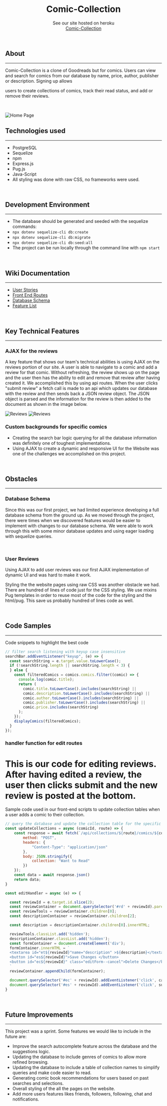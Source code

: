 <h1 align="center">Comic-Collection</h1>

<p align="center">See our site hosted on heroku
<br><a href="https://comic-collections.herokuapp.com/">Comic-Collection</a></br></p>
&nbsp

## About

---

Comic-Collection is a clone of Goodreads but for comics. Users can view and search
for comics from our database by name, price, author, publisher or description. Signing up allows

users to create collections of comics, track their read status, and add or remove their reviews.



<p>&nbsp;</p>

![Home Page](./readme-assets/home-page.png)

## Technologies used

---

- PostgreSQL
- Sequelize
- npm
- Express.js
- Pug.js
- Java-Script
- All styling was done with raw CSS, no frameworks were used.
<p>&nbsp;</p>

## Development Environment

---

- The database should be generated and seeded with the sequelize commands:
- `npx dotenv sequelize-cli db:create`
- `npx dotenv sequelize-cli db:migrate`
- `npx dotenv sequelize-cli db:seed:all`
- The project can be run locally through the command line with `npm start`
<p>&nbsp;</p>

## Wiki Documentation

---

- [User Stories](https://github.com/sam-hearst/Comic-collection/wiki/User-Stories)
- [Front End Routes](https://github.com/sam-hearst/Comic-collection/wiki/Frontend-Routes)
- [Database Schema](https://drawsql.app/3headmonkeynyc/diagrams/comic-shelf-db-final-v1-0#)
- [Feature List](https://github.com/sam-hearst/Comic-collection/wiki/Feature-List)
<p>&nbsp;</p>

## Key Technical Features

---


### AJAX for the reviews
A key feature that shows our team's technical abilities is using AJAX on the reviews portion of our site.  A user
is able to navigate to a comic and add a review for that comic.  Without refreshing, the review shows up on the page and the user then has the ability to edit and remove that review after having created it.  We accomplished this by using api routes. When the user clicks "submit review" a fetch call is made to an api which updates our database with the review and then sends back a JSON review object.  The JSON object is parsed and the information for the review is then added to the document as shown in the image below.


![Reviews](./readme-assets/reviews.png)
![Reviews](./readme-assets/reviews-clip.gif)




### Custom backgrounds for specific comics



- Creating the search bar logic querying for all the database information was definitely one of toughest implementations.
- Using AJAX to create a dynamic and responsive UI for the Website was one of the challenges we accomplished on this project.
<p>&nbsp;</p>

## Obstacles

---


### Database Schema
Since this was our first project, we had limited experience developing a full
database schema from the ground up. As we moved through the project, there were
times when we discovered features would be easier to implement with changes to
our database schema. We were able to work through this with some minor database
updates and using eager loading with sequelize queries.

<p>&nbsp;</p>

### User Reviews

Using AJAX to add user reviews was our first AJAX implementation of dynamic UI and was hard to make it work.

Styling the the website pages using raw CSS was another obstacle we had. There are hundred of lines of code just for the CSS styling. We use mixins Pug templates in order to reuse most of the code for the styling and the html/pug. This save us probably hundred of lines code as well.

<p>&nbsp;</p>

## Code Samples

---

Code snippets to highlight the best code

```javascript
// filter search listening with keyup case insensitive
searchBar.addEventListener("keyup", (e) => {
  const searchString = e.target.value.toLowerCase();
  if (!searchString.length || searchString.length < 3) {
  } else {
    const filteredComics = comics.comics.filter((comic) => {
      console.log(comic.title);
      return (
        comic.title.toLowerCase().includes(searchString) ||
        comic.description.toLowerCase().includes(searchString) ||
        comic.author.toLowerCase().includes(searchString) ||
        comic.publisher.toLowerCase().includes(searchString) ||
        comic.price.includes(searchString)
      );
    });
    displayComics(filteredComics);
  }
});
```


### handler function for edit routes
This is our code for editing reviews.  After having edited a review, the user then clicks submit and the new review is posted at the bottom.
=======

Sample code used in our front-end scripts to update collection tables when a 
user adds a comic to their collection.
```javascript
// query the database and update the collection table for the specific comic and user
const updateCollections = async (comicId, route) => {
    const response = await fetch(`/api/collections/${route}/comics/${comicId}`, {
        method: "POST",
        headers: {
            "Content-Type": "application/json"
        },
        body: JSON.stringify({
            collection: "Want to Read"
        })
    });
    const data = await response.json()
    return data;
}
```

```javascript
const editHandler = async (e) => {

  const reviewId = e.target.id.slice(2);
  const reviewContainer = document.querySelector('#rd' + reviewId).parentNode.parentNode;
  const reviewTools = reviewContainer.children[0];
  const descriptionContainer = reviewContainer.children[2];

  const description = descriptionContainer.children[0].innerHTML;

  reviewTools.classList.add('hidden');
  descriptionContainer.classList.add('hidden');
  const formContainer = document.createElement('div');
  formContainer.innerHTML = `
  <textarea id="et${reviewId}"name="description" >${description}</textarea>
  <button id="es${reviewId}">Save Changes </button>
  <button id="ec${reviewId}" class="editForm--cancel">Delete Changes</button>
  `
  reviewContainer.appendChild(formContainer);

  document.querySelector('#ec' + reviewId).addEventListener('click', cancelEditHandler)
  document.querySelector('#es' + reviewId).addEventListener('click', submitEditHandler)
}
```



<p>&nbsp;</p>

## Future Improvements

---

This project was a sprint. Some features we would like to include in the future
are:

- Improve the search autocomplete feature across the database and the suggestions logic.
- Updating the database to include genres of comics to allow more refined
  browsing.
- Updating the database to include a table of collection names to simplify
  queries and make code easier to read.
- Generating comic book recommendations for users based on past searches and
  selections.
- Overall styling of the all the pages on the website.
- Add more users features likes friends, followers, following, chat and notifications.
